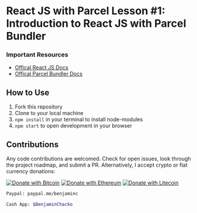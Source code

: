 # React JS with Parcel Lesson #1: Introduction to React JS with Parcel Bundler

### Important Resources
* [Offical React JS Docs](https://reactjs.org/docs/getting-started.html)
* [Offical Parcel Bundler Docs](https://parceljs.org/getting_started.html)

## How to Use
1. Fork this repository
2. Clone to your local machine
3. `npm install` in your terminal to install node-modules
4. `npm start` to open development in your browser

## Contributions

Any code contributions are welcomed. Check for open issues, look through the project roadmap, and submit a PR. Alternatively, I accept crypto or fiat currency donations:

[![Donate with Bitcoin](https://en.cryptobadges.io/badge/big/13ij7QZSZVh1wgyumAMqBysaCqg6oicgs2)](https://en.cryptobadges.io/donate/13ij7QZSZVh1wgyumAMqBysaCqg6oicgs2)
[![Donate with Ethereum](https://en.cryptobadges.io/badge/big/0x198d69c291EBFb5A131d460089A9126c767Df1c8)](https://en.cryptobadges.io/donate/0x198d69c291EBFb5A131d460089A9126c767Df1c8)
[![Donate with Litecoin](https://en.cryptobadges.io/badge/big/LLzagWsAAa1MPS7NawXrDwLf1nssipAnCE)](https://en.cryptobadges.io/donate/LLzagWsAAa1MPS7NawXrDwLf1nssipAnCE)
```bash
Paypal: paypal.me/benjaminc
```
```bash
Cash App: $BenjaminChacko
```